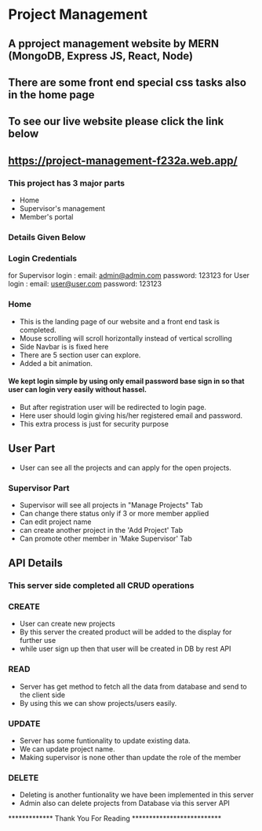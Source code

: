 # Project Management
## A pproject management website by MERN (MongoDB, Express JS, React, Node)
## There are some front end special css tasks also in the home page
## To see our live website please click the link below
## https://project-management-f232a.web.app/


### This project has 3 major parts
* Home
* Supervisor's management
* Member's portal
### Details Given Below
### Login Credentials
for Supervisor login :
email: admin@admin.com
password: 123123
for User login :
email: user@user.com
password: 123123



### Home
- This is the landing page of our website and a front end task is completed.
- Mouse scrolling will scroll horizontally instead of vertical scrolling
- Side Navbar is is fixed here
- There are 5 section user can explore.
- Added a bit animation.

#### We kept login simple by using only email password base sign in so that user can login very easily without hassel.

- But after registration user will be redirected to login page.
- Here user should login giving his/her registered email and password.
- This extra process is just for security purpose

## User Part

- User can see all the projects and can apply for the open projects.

### Supervisor Part

- Supervisor will see all projects in "Manage Projects" Tab
- Can change there status only if 3 or more member applied
- Can edit project name
- can create another project in the 'Add Project' Tab
- Can promote other member in 'Make Supervisor' Tab


## API Details

### This server side completed all CRUD operations
### CREATE
- User can create new projects
- By this server the created product will be added to the display for further use
- while user sign up then that user will be created in DB by rest API


### READ
- Server has get method to fetch all the data from database and send to the client side
- By using this we can show projects/users easily.

### UPDATE
- Server has some funtionality to update existing data.
- We can update project name.
- Making supervisor is none other than update the role of the member

### DELETE
- Deleting is another funtionality we have been implemented in this server
- Admin also can delete projects from Database via this server API

************* Thank You For Reading **************************